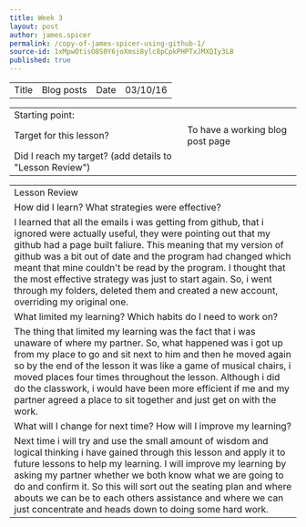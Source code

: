 ```yaml
---
title: Week 3
layout: post
author: james.spicer
permalink: /copy-of-james-spicer-using-github-1/
source-id: 1xMpwOtisO8S0Y6joXmsi8ylc8pCpkPHPTxJMXQIy3L8
published: true
---
```

<table>
  <tr>
    <td>Title</td>
    <td>Blog posts</td>
    <td>Date</td>
    <td>03/10/16</td>
  </tr>
</table>


<table>
  <tr>
    <td>Starting point:</td>
    <td></td>
  </tr>
  <tr>
    <td>Target for this lesson?</td>
    <td>To have a working blog post page</td>
  </tr>
  <tr>
    <td>Did I reach my target? 
(add details to "Lesson Review")</td>
    <td> </td>
  </tr>
</table>


<table>
  <tr>
    <td>Lesson Review</td>
  </tr>
  <tr>
    <td>How did I learn? What strategies were effective? </td>
  </tr>
  <tr>
    <td> I learned that all the emails i was getting from github, that i ignored were actually useful, they were pointing out that my github had a page built faliure. This meaning that my version of github was a bit out of date and the program had changed which meant that mine couldn't be read by the program. I thought that the most effective strategy was just to start again. So, i went through my folders, deleted them and created a new account, overriding my original one.</td>
  </tr>
  <tr>
    <td>What limited my learning? Which habits do I need to work on? </td>
  </tr>
  <tr>
    <td> The thing that limited my learning was the fact that i was unaware of where my partner. So, what happened was i got up from my place to go and sit next to him and then he moved again so by the end of the lesson it was like a game of musical chairs, i moved places four times throughout the lesson. Although i did do the classwork, i would have been more efficient if me and my partner agreed a place to sit together and just get on with the work.</td>
  </tr>
  <tr>
    <td>What will I change for next time? How will I improve my learning?</td>
  </tr>
  <tr>
    <td>Next time i will try and use the small amount of wisdom and logical thinking i have gained through this lesson and apply it to future lessons to help my learning. I will improve my learning by asking my partner whether we both know what we are going to do and confirm it. So this will sort out the seating plan and where abouts we can be to each others assistance and where we can just concentrate and heads down to doing some hard work. </td>
  </tr>
</table>



